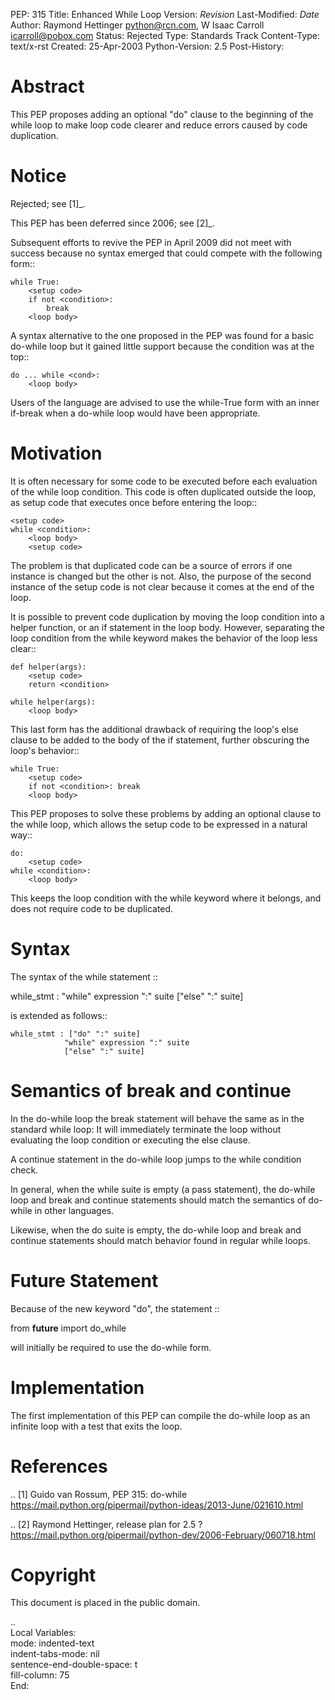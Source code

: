 PEP: 315
Title: Enhanced While Loop
Version: $Revision$
Last-Modified: $Date$
Author: Raymond Hettinger <python@rcn.com>, W Isaac Carroll <icarroll@pobox.com>
Status: Rejected
Type: Standards Track
Content-Type: text/x-rst
Created: 25-Apr-2003
Python-Version: 2.5
Post-History:


Abstract
========

This PEP proposes adding an optional "do" clause to the beginning
of the while loop to make loop code clearer and reduce errors
caused by code duplication.


Notice
======

Rejected; see [1]_.

This PEP has been deferred since 2006; see [2]_.

Subsequent efforts to revive the PEP in April 2009 did not
meet with success because no syntax emerged that could
compete with the following form::

    while True:
        <setup code>
        if not <condition>:
            break
        <loop body>

A syntax alternative to the one proposed in the PEP was found for
a basic do-while loop but it gained little support because the
condition was at the top::

    do ... while <cond>:
        <loop body>

Users of the language are advised to use the while-True form with
an inner if-break when a do-while loop would have been appropriate.


Motivation
==========

It is often necessary for some code to be executed before each
evaluation of the while loop condition.  This code is often
duplicated outside the loop, as setup code that executes once
before entering the loop::

    <setup code>
    while <condition>:
        <loop body>
        <setup code>

The problem is that duplicated code can be a source of errors if
one instance is changed but the other is not.  Also, the purpose
of the second instance of the setup code is not clear because it
comes at the end of the loop.

It is possible to prevent code duplication by moving the loop
condition into a helper function, or an if statement in the loop
body.  However, separating the loop condition from the while
keyword makes the behavior of the loop less clear::

    def helper(args):
        <setup code>
        return <condition>

    while helper(args):
        <loop body>

This last form has the additional drawback of requiring the loop's
else clause to be added to the body of the if statement, further
obscuring the loop's behavior::

    while True:
        <setup code>
        if not <condition>: break
        <loop body>

This PEP proposes to solve these problems by adding an optional
clause to the while loop, which allows the setup code to be
expressed in a natural way::

    do:
        <setup code>
    while <condition>:
        <loop body>

This keeps the loop condition with the while keyword where it
belongs, and does not require code to be duplicated.


Syntax
======

The syntax of the while statement ::

   while_stmt : "while" expression ":" suite
            ["else" ":" suite]

is extended as follows::

    while_stmt : ["do" ":" suite]
                "while" expression ":" suite
                ["else" ":" suite]


Semantics of break and continue
===============================

In the do-while loop the break statement will behave the same as
in the standard while loop: It will immediately terminate the loop
without evaluating the loop condition or executing the else
clause.

A continue statement in the do-while loop jumps to the while
condition check.

In general, when the while suite is empty (a pass statement),
the do-while loop and break and continue statements should match
the semantics of do-while in other languages.

Likewise, when the do suite is empty, the do-while loop and
break and continue statements should match behavior found
in regular while loops.


Future Statement
================

Because of the new keyword "do", the statement ::

   from __future__ import do_while

will initially be required to use the do-while form.


Implementation
==============

The first implementation of this PEP can compile the do-while loop
as an infinite loop with a test that exits the loop.


References
==========

.. [1] Guido van Rossum, PEP 315: do-while
       https://mail.python.org/pipermail/python-ideas/2013-June/021610.html

.. [2] Raymond Hettinger, release plan for 2.5 ?
       https://mail.python.org/pipermail/python-dev/2006-February/060718.html


Copyright
=========

This document is placed in the public domain.



..  
  Local Variables:  
  mode: indented-text  
  indent-tabs-mode: nil  
  sentence-end-double-space: t  
  fill-column: 75  
  End:  
